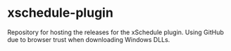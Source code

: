 # xschedule-plugin

Repository for hosting the releases for the xSchedule plugin.  Using GitHub due to browser trust when downloading Windows DLLs.
